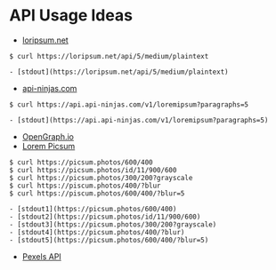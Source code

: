 # API Usage Ideas

- [loripsum.net](https://loripsum.net)
```
$ curl https://loripsum.net/api/5/medium/plaintext
```
    - [stdout](https://loripsum.net/api/5/medium/plaintext)
- [api-ninjas.com](https://api-ninjas.com)
```
$ curl https://api.api-ninjas.com/v1/loremipsum?paragraphs=5
```
    - [stdout](https://api.api-ninjas.com/v1/loremipsum?paragraphs=5)
- [OpenGraph.io](https://www.opengraph.io)
- [Lorem Picsum](https://picsum.photos)
```
$ curl https://picsum.photos/600/400
$ curl https://picsum.photos/id/11/900/600
$ curl https://picsum.photos/300/200?grayscale
$ curl https://piscum.photos/400/?blur
$ curl https://piscum.photos/600/400/?blur=5
```
    - [stdout1](https://picsum.photos/600/400)
    - [stdout2](https://picsum.photos/id/11/900/600)
    - [stdout3](https://picsum.photos/300/200?grayscale)
    - [stdout4](https://picsum.photos/400/?blur)
    - [stdout5](https://picsum.photos/600/400/?blur=5)
- [Pexels API](https://www.pexels.com/api/)
